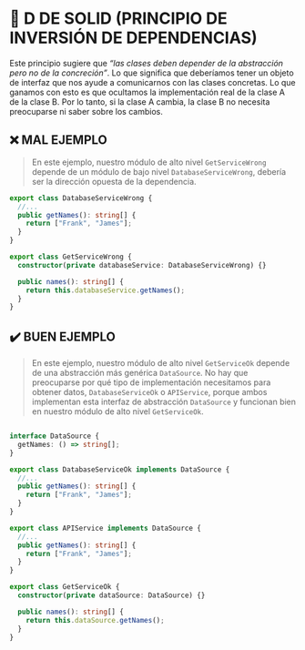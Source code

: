 # 💎 D DE SOLID (PRINCIPIO DE INVERSIÓN DE DEPENDENCIAS)

Este principio sugiere que *“las clases deben depender de la abstracción pero no de la concreción”*. Lo que significa que deberíamos tener un objeto de interfaz que nos ayude a comunicarnos con las clases concretas. Lo que ganamos con esto es que ocultamos la implementación real de la clase A de la clase B. Por lo tanto, si la clase A cambia, la clase B no necesita preocuparse ni saber sobre los cambios.

## ❌ MAL EJEMPLO

> En este ejemplo, nuestro módulo de alto nivel `GetServiceWrong` depende de un módulo de bajo nivel `DatabaseServiceWrong`, debería ser la dirección opuesta de la dependencia.

```ts
export class DatabaseServiceWrong {
  //...
  public getNames(): string[] {
    return ["Frank", "James"];
  }
}

export class GetServiceWrong {
  constructor(private databaseService: DatabaseServiceWrong) {}

  public names(): string[] {
    return this.databaseService.getNames();
  }
}
```

## ✔️ BUEN EJEMPLO

> En este ejemplo, nuestro módulo de alto nivel `GetServiceOk` depende de una abstracción más genérica `DataSource`. No hay que preocuparse por qué tipo de implementación necesitamos para obtener datos, `DatabaseServiceOk` o `APIService`, porque ambos implementan esta interfaz de abstracción `DataSource` y funcionan bien en nuestro módulo de alto nivel `GetServiceOk`.

```ts

interface DataSource {
  getNames: () => string[];
}

export class DatabaseServiceOk implements DataSource {
  //...
  public getNames(): string[] {
    return ["Frank", "James"];
  }
}

export class APIService implements DataSource {
  //...
  public getNames(): string[] {
    return ["Frank", "James"];
  }
}

export class GetServiceOk {
  constructor(private dataSource: DataSource) {}

  public names(): string[] {
    return this.dataSource.getNames();
  }
}
```
